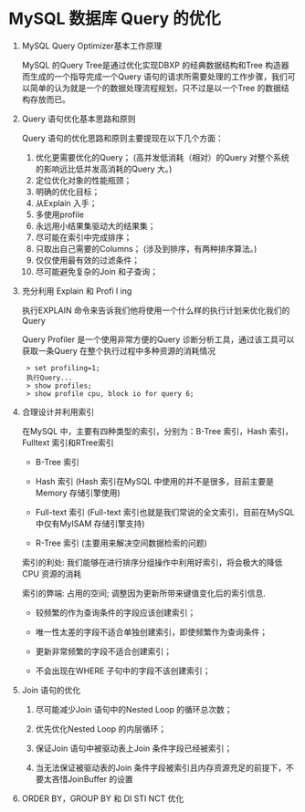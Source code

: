 # MySQL 数据库 Query 的优化

1. MySQL Query Optimizer基本工作原理
    
    MySQL 的Query Tree是通过优化实现DBXP 的经典数据结构和Tree 构造器而生成的一个指导完成一个Query 语句的请求所需要处理的工作步骤，我们可以简单的认为就是一个的数据处理流程规划，只不过是以一个Tree 的数据结构存放而已。

2. Query 语句优化基本思路和原则

    Query 语句的优化思路和原则主要提现在以下几个方面：

    1. 优化更需要优化的Query； (高并发低消耗（相对）的Query 对整个系统的影响远比低并发高消耗的Query 大。)
    2. 定位优化对象的性能瓶颈；
    3. 明确的优化目标；
    4. 从Explain 入手；
    5. 多使用profile
    6. 永远用小结果集驱动大的结果集；
    7. 尽可能在索引中完成排序；
    8. 只取出自己需要的Columns； (涉及到排序，有两种排序算法。)
    9. 仅仅使用最有效的过滤条件；
    10. 尽可能避免复杂的Join 和子查询；

3. 充分利用 Explain 和 Profi l ing

    执行EXPLAIN 命令来告诉我们他将使用一个什么样的执行计划来优化我们的Query

    Query Profiler 是一个使用非常方便的Query 诊断分析工具，通过该工具可以获取一条Query 在整个执行过程中多种资源的消耗情况

        > set profiling=1;
        执行Query...
        > show profiles;
        > show profile cpu, block io for query 6;

4. 合理设计并利用索引
    
    在MySQL 中，主要有四种类型的索引，分别为：B-Tree 索引，Hash 索引，Fulltext 索引和RTree索引

    * B-Tree 索引

    * Hash 索引 (Hash 索引在MySQL 中使用的并不是很多，目前主要是Memory 存储引擎使用)
    
    * Full-text 索引 (Full-text 索引也就是我们常说的全文索引，目前在MySQL 中仅有MyISAM 存储引擎支持)

    * R-Tree 索引 (主要用来解决空间数据检索的问题)

    索引的利处: 我们能够在进行排序分组操作中利用好索引，将会极大的降低CPU 资源的消耗

    索引的弊端: 占用的空间; 调整因为更新所带来键值变化后的索引信息. 

    * 较频繁的作为查询条件的字段应该创建索引；

    * 唯一性太差的字段不适合单独创建索引，即使频繁作为查询条件；

    * 更新非常频繁的字段不适合创建索引；

    * 不会出现在WHERE 子句中的字段不该创建索引；

5. Join 语句的优化

    1. 尽可能减少Join 语句中的Nested Loop 的循环总次数；

    2. 优先优化Nested Loop 的内层循环；

    3. 保证Join 语句中被驱动表上Join 条件字段已经被索引；

    4. 当无法保证被驱动表的Join 条件字段被索引且内存资源充足的前提下，不要太吝惜JoinBuffer 的设置

6. ORDER BY，GROUP BY 和 DI STI NCT 优化

    